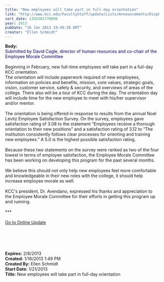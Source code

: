 ```yaml
---
title: "New employees will take part in full-day orientation"
link: "http://www.kcc.edu/FacultyStaff/update/Lists/Announcements/DispForm.aspx?ID=960"
sort_date: 1358365770000
year: 2013
pubDate: "16 Jan 2013 19:49:30 GMT"
creator: "Ellen Schmidt"
---
```


<div><b>Body:</b> <div class="ExternalClassEAC76124C9F7484C82457F2E8EA3A65F">
<div><font color="#000080">Submitted by David Cagle, director of human resources and co-chair of the Employee Morale Committee</font></div>
<div> </div>
<div>Beginning in February, new full-time employees will take part in a full-day KCC orientation. <br /></div>
<div>The orientation will include paperwork required of new employees, information on policies and benefits, mission, core values, strategic goals, vision, customer service, safety &amp; security, and overviews of areas of the college. There also will be a tour of KCC during the day. The orientation day will include time for the new employee to meet with his/her supervisor and/or mentor.</div>
<div><br />The orientation is being offered in response to results from the annual Noel Levitz Employee Satisfaction Survey. On the survey, employees gave satisfaction rating of 3.08 to the statement “Employees receive a thorough orientation to their new positions” and a satisfaction rating of 3.12 to “The institution consistently follows clear processes for orienting and training new employees.” A 5.0 is the highest possible satisfaction rating.</div>
<div><br />Because these two statements on the survey were ranked as two of the four lowest in terms of employee satisfaction, the Employee Morale Committee has been working on developing this program for the past several months. </div>
<div> </div>
<div>We believe this should not only help new employees feel more comfortable and knowledgeable in their new roles with the college, it should help increase employee morale as well.</div>
<div><br />KCC's president, Dr. Avendano, expressed his thanks and appreciation to the Employee Morale Committee for their efforts in getting this program up and running.</div>
<div> </div>
<div>***</div>
<div> </div>
<div><a href="/FacultyStaff/update/Pages/dailyupdate.aspx">Go to Online Update</a></div>
<div> </div>
<div> </div>
<div> </div>
<div><br /> </div></div></div>
<div><b>Expires:</b> 2/8/2013</div>
<div><b>Created:</b> 1/16/2013 1:49 PM</div>
<div><b>Created By:</b> Ellen Schmidt</div>
<div><b>Start Date:</b> 1/21/2013</div>
<div><b>Title:</b> New employees will take part in full-day orientation</div>
